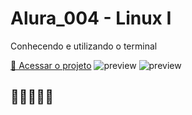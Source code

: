 # Alura_004 - Linux I 

Conhecendo e utilizando o terminal

[🔗 Acessar o projeto](#)
![preview](https://i.imgur.com/Lm9CcDJ.png)
![preview](https://i.imgur.com/yc3Sc7u.png)

## 💛💛💛💛💛
